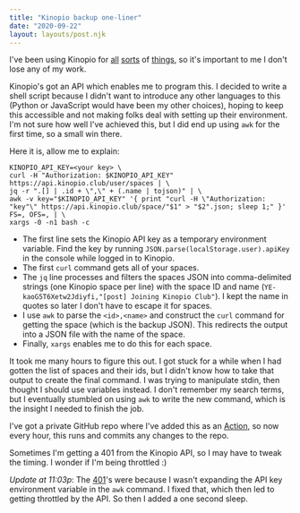 ```yaml
---
title: "Kinopio backup one-liner"
date: "2020-09-22"
layout: layouts/post.njk
---
```


I've been using Kinopio for
[all](https://kinopio.club/weekly-planner-with-examples--juvzn8qrBfW4nvqH6IGKD)
[sorts](https://kinopio.club/magic-quadrant-7GZrOrOw2diOUc5Njb98z) of
[things](https://kinopio.club/-backgrounds-images-XGLHAgCu2nmMMMoxKpD2Q), so
it's important to me I don't lose any of my work.

Kinopio's got an API which enables me to program this. I decided to write a
shell script because I didn't want to introduce any other languages to this
(Python or JavaScript would have been my other choices), hoping to keep this
accessible and not making folks deal with setting up their environment. I'm not
sure how well I've achieved this, but I did end up using `awk` for the first
time, so a small win there.

Here it is, allow me to explain:

```shell
KINOPIO_API_KEY=<your key> \
curl -H "Authorization: $KINOPIO_API_KEY" https://api.kinopio.club/user/spaces | \
jq -r ".[] | .id + \",\" + (.name | tojson)" | \
awk -v key="$KINOPIO_API_KEY" '{ print "curl -H \"Authorization: "key"\" https://api.kinopio.club/space/"$1" > "$2".json; sleep 1;" }' FS=, OFS=, | \
xargs -0 -n1 bash -c
```

- The first line sets the Kinopio API key as a temporary environment variable.
  Find the key by running `JSON.parse(localStorage.user).apiKey` in the console
  while logged in to Kinopio.
- The first `curl` command gets all of your spaces.
- The `jq` line processes and filters the spaces JSON into comma-delimited
  strings (one Kinopio space per line) with the space ID and name
  (`YE-kaoG5T6Xetw2Jdiyfi,"[post] Joining Kinopio Club"`). I kept the name in
  quotes so later I don't have to escape it for spaces.
- I use `awk` to parse the `<id>,<name>` and construct the `curl` command for
  getting the space (which is the backup JSON). This redirects the output into a
  JSON file with the name of the space.
- Finally, `xargs` enables me to do this for each space.

It took me many hours to figure this out. I got stuck for a while when I had
gotten the list of spaces and their ids, but I didn't know how to take that
output to create the final command. I was trying to manipulate stdin, then
thought I should use variables instead. I don't remember my search terms, but I
eventually stumbled on using `awk` to write the new command, which is the
insight I needed to finish the job.

I've got a private GitHub repo where I've added this as an
[Action](https://github.com/features/actions), so now every hour, this runs and
commits any changes to the repo.

Sometimes I'm getting a 401 from the Kinopio API, so I may have to tweak the
timing. I wonder if I'm being throttled :)

_Update at 11:03p_: The [401](https://httpstatuses.com/401)'s were because I
wasn't expanding the API key environment variable in the `awk` command. I fixed
that, which then led to getting throttled by the API. So then I added a one
second sleep.
